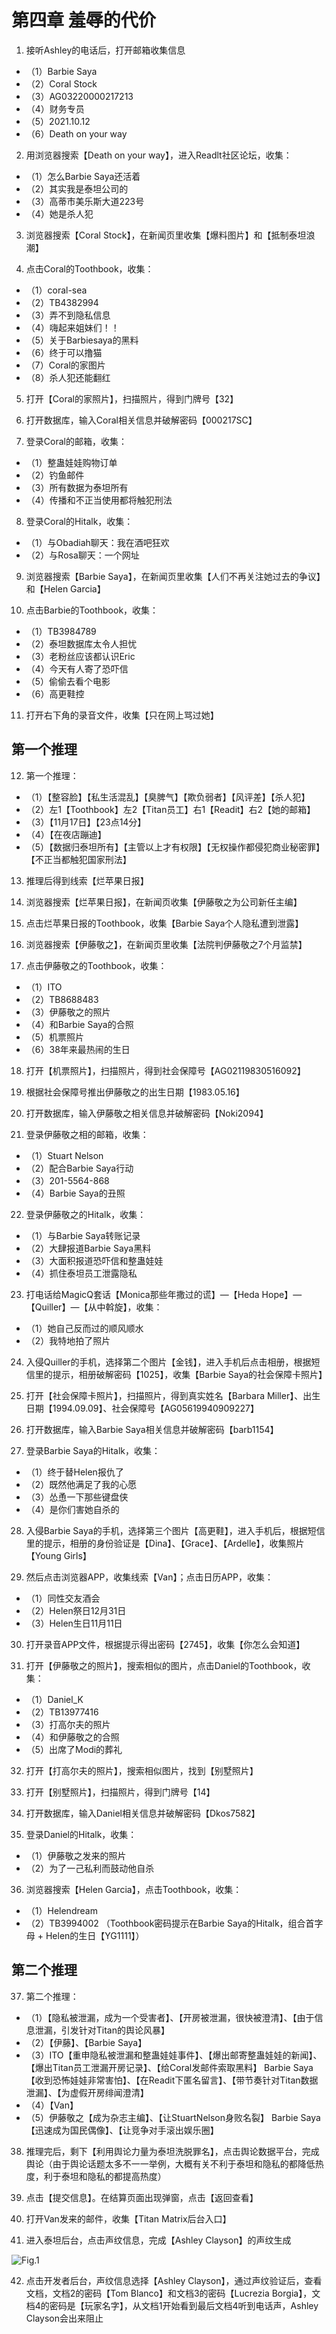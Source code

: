 # 第四章 羞辱的代价

1. 接听Ashley的电话后，打开邮箱收集信息
* （1）Barbie Saya
* （2）Coral Stock
* （3）AG03220000217213
* （4）财务专员
* （5）2021.10.12
* （6）Death on your way

2. 用浏览器搜索【Death on your way】，进入Readlt社区论坛，收集：
* （1）怎么Barbie Saya还活着
* （2）其实我是泰坦公司的
* （3）高蒂市美乐斯大道223号
* （4）她是杀人犯

3. 浏览器搜索【Coral Stock】，在新闻页里收集【爆料图片】和【抵制泰坦浪潮】

4. 点击Coral的Toothbook，收集：
* （1）coral-sea
* （2）TB4382994
* （3）弄不到隐私信息
* （4）嗨起来姐妹们！！
* （5）关于Barbiesaya的黑料
* （6）终于可以撸猫
* （7）Coral的家图片
* （8）杀人犯还能翻红

5. 打开【Coral的家照片】，扫描照片，得到门牌号【32】

6. 打开数据库，输入Coral相关信息并破解密码【000217SC】

7. 登录Coral的邮箱，收集：
* （1）整蛊娃娃购物订单
* （2）钓鱼邮件
* （3）所有数据为泰坦所有
* （4）传播和不正当使用都将触犯刑法

8. 登录Coral的Hitalk，收集：
* （1）与Obadiah聊天：我在酒吧狂欢
* （2）与Rosa聊天：一个网址

9. 浏览器搜索【Barbie Saya】，在新闻页里收集【人们不再关注她过去的争议】和【Helen Garcia】

10. 点击Barbie的Toothbook，收集：
* （1）TB3984789
* （2）泰坦数据库太令人担忧
* （3）老粉丝应该都认识Eric
* （4）今天有人寄了恐吓信
* （5）偷偷去看个电影
* （6）高更鞋控

11. 打开右下角的录音文件，收集【只在网上骂过她】

## 第一个推理

12. 第一个推理：
* （1）【整容脸】【私生活混乱】【臭脾气】【欺负弱者】【风评差】【杀人犯】
* （2）左1【Toothbook】左2【Titan员工】右1【Readit】右2【她的邮箱】
* （3）【11月17日】【23点14分】
* （4）【在夜店蹦迪】
* （5）【数据归泰坦所有】【主管以上才有权限】【无权操作都侵犯商业秘密罪】【不正当都触犯国家刑法】

13. 推理后得到线索【烂苹果日报】

14. 浏览器搜索【烂苹果日报】，在新闻页收集【伊藤敬之为公司新任主编】

15. 点击烂苹果日报的Toothbook，收集【Barbie Saya个人隐私遭到泄露】

16. 浏览器搜索【伊藤敬之】，在新闻页里收集【法院判伊藤敬之7个月监禁】

17. 点击伊藤敬之的Toothbook，收集：
* （1）ITO
* （2）TB8688483
* （3）伊藤敬之的照片
* （4）和Barbie Saya的合照
* （5）机票照片
* （6）38年来最热闹的生日

18. 打开【机票照片】，扫描照片，得到社会保障号【AG02119830516092】

19. 根据社会保障号推出伊藤敬之的出生日期【1983.05.16】

20. 打开数据库，输入伊藤敬之相关信息并破解密码【Noki2094】

21. 登录伊藤敬之相的邮箱，收集：
* （1）Stuart Nelson
* （2）配合Barbie Saya行动
* （3）201-5564-868
* （4）Barbie Saya的丑照

22. 登录伊藤敬之的Hitalk，收集：
* （1）与Barbie Saya转账记录
* （2）大肆报道Barbie Saya黑料
* （3）大面积报道恐吓信和整蛊娃娃
* （4）抓住泰坦员工泄露隐私

23. 打电话给MagicQ套话【Monica那些年撒过的谎】—【Heda Hope】—【Quiller】—【从中斡旋】，收集：
* （1）她自己反而过的顺风顺水
* （2）我特地拍了照片

24. 入侵Quiller的手机，选择第二个图片【金钱】，进入手机后点击相册，根据短信里的提示，相册破解密码【1025】，收集【Barbie Saya的社会保障卡照片】

25. 打开【社会保障卡照片】，扫描照片，得到真实姓名【Barbara Miller】、出生日期【1994.09.09】、社会保障号【AG05619940909227】

26. 打开数据库，输入Barbie Saya相关信息并破解密码【barb1154】

27. 登录Barbie Saya的Hitalk，收集：
* （1）终于替Helen报仇了
* （2）既然他满足了我的心愿
* （3）怂恿一下那些键盘侠
* （4）是你们害她自杀的

28. 入侵Barbie Saya的手机，选择第三个图片【高更鞋】，进入手机后，根据短信里的提示，相册的身份验证是【Dina】、【Grace】、【Ardelle】，收集照片【Young Girls】

29. 然后点击浏览器APP，收集线索【Van】；点击日历APP，收集：
* （1）同性交友酒会
* （2）Helen祭日12月31日
* （3）Helen生日11月11日

30. 打开录音APP文件，根据提示得出密码【2745】，收集【你怎么会知道】

31. 打开【伊藤敬之的照片】，搜索相似的图片，点击Daniel的Toothbook，收集：
* （1）Daniel_K
* （2）TB13977416
* （3）打高尔夫的照片
* （4）和伊藤敬之的合照
* （5）出席了Modi的葬礼

32. 打开【打高尔夫的照片】，搜索相似图片，找到【别墅照片】

33. 打开【别墅照片】，扫描照片，得到门牌号【14】

34. 打开数据库，输入Daniel相关信息并破解密码【Dkos7582】

35. 登录Daniel的Hitalk，收集：
* （1）伊藤敬之发来的照片
* （2）为了一己私利而鼓动他自杀

36. 浏览器搜索【Helen Garcia】，点击Toothbook，收集：
* （1）Helendream
* （2）TB3994002
（Toothbook密码提示在Barbie Saya的Hitalk，组合首字母 + Helen的生日【YG1111】）

## 第二个推理

37. 第二个推理：
* （1）【隐私被泄漏，成为一个受害者】、【开房被泄漏，很快被澄清】、【由于信息泄漏，引发针对Titan的舆论风暴】
* （2）【伊藤】、【Barbie Saya】
* （3）ITO【重申隐私被泄漏和整蛊娃娃事件】、【爆出邮寄整蛊娃娃的新闻】、【爆出Titan员工泄漏开房记录】、【给Coral发邮件索取黑料】
Barbie Saya【收到恐怖娃娃非常害怕】、【在Readit下匿名留言】、【带节奏针对Titan数据泄漏】、【为虚假开房绯闻澄清】
* （4）【Van】
* （5）伊藤敬之【成为杂志主编】、【让StuartNelson身败名裂】
Barbie Saya【迅速成为国民偶像】、【让竞争对手滚出娱乐圈】

38. 推理完后，剩下【利用舆论力量为泰坦洗脱罪名】，点击舆论数据平台，完成舆论（由于舆论话题太多不一一举例，大概有关不利于泰坦和隐私的都降低热度，利于泰坦和隐私的都提高热度）

39. 点击【提交信息】。在结算页面出现弹窗，点击【返回查看】

40. 打开Van发来的邮件，收集【Titan Matrix后台入口】

41. 进入泰坦后台，点击声纹信息，完成【Ashley Clayson】的声纹生成

![Fig.1](Z_E4_fig1.png)

42. 点击开发者后台，声纹信息选择【Ashley Clayson】，通过声纹验证后，查看文档，文档2的密码【Tom Blanco】和文档3的密码【Lucrezia Borgia】，文档4的密码是【玩家名字】，从文档1开始看到最后文档4听到电话声，Ashley Clayson会出来阻止


